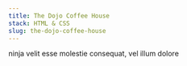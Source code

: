 ```yaml
---
title: The Dojo Coffee House
stack: HTML & CSS
slug: the-dojo-coffee-house
---
```


ninja velit esse molestie consequat, vel illum dolore

